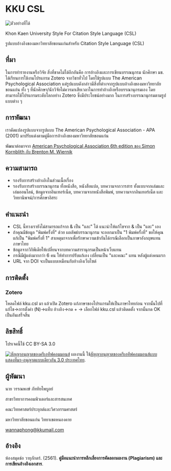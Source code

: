 # KKU CSL

![ตัวอย่างที่ได้](https://i.imgur.com/CwI1quK.png)

Khon Kaen University Style For Citation Style Language (CSL)

รูปแบบอ้างอิงของมหาวิทยาลัยขอนแก่นสำหรับ Citation Style Language (CSL)

## ที่มา

ในการทำรายงานหรือวิจัย สิ่งที่ขาดไม่ได้อีกอันคือ การอ้างอิงและการเขียนบรรณนุกรม นักศึกษา มข. ได้เรียนการใช้งานโปรแกรม Zotero จากวิชาทั่วไป โดยใช้รูปแบบ The American Psychological Association แต่รูปแบบดังกล่าวมีสิ่งที่ต่างจากรูปแบบอ้างอิงของมหาวิทยาลัยขอนแก่น ทั้ง ๆ ที่นักศึกษา/นักวิจัยไม่ควรมาเสียเวลาในการทำอ้างอิงหรือบรรณานุกรมเอง โดยสามารถใช้โปรแกรมระดับโลกอย่าง Zotero ซึ่งมีประโยชน์อย่างมาก ในการสร้างบรรณานุกรมตามรูปแบบต่าง ๆ

## การพัฒนา

เราดัดแปลงรูปแบบจากรูปแบบ The American Psychological Association - APA (2001) มาปรับแต่งตามคู่มือการอ้างอิงของมหาวิทยาลัยขอนแก่น

พัฒนาต่อมาจาก [American Psychological Association 6th edition ของ  Simon Kornblith กับ  Brenton M. Wiernik](https://github.com/citation-style-language/styles/blob/master/apa.csl) 

## ความสามารถ

- รองรับการสร้างอ้างอิงในส่วนเนื้อเรื่อง
- รองรับการสร้างบรรณานุกรม ทั้งหนังสือ, หนังสือแปล, บทความจากวารสาร ทั้งแบบจากเล่มและเล่มออนไลน์, ข้อมูลจากอินเทอร์เน็ต, บทความจากหนังสือพิมพ์, บทความจากอินเทอร์เน็ต และ วิทยานิพจน์/การศึกษาอิสระ

## คำแนะนำ

- CSL นี้ทางเรายังไม่สามารถแก้จาก & เป็น "และ" ได้ แนะนำให้แก้ไขจาก & เป็น "และ" เอง
- ถ้าคุณมีข้อมูล "พิมพ์ครั้งที่" ด้วย ผลลัพธ์บรรณานุกรม จะออกมาเป็น "1 พิมพ์ครั้งที่" ขอให้คุณแก้เป็น "พิมพ์ครั้งที่ 1" สาเหตุมาจากเพื่อรักษาความเข้ากันได้กรณีเลือกเป็นภาษาอังกฤษแทนภาษาไทย
- ข้อมูลจากวิกิพีเดียให้เปลี่ยนจากบทความสารานุกรมเป็นหน้าเว็บแทน
- กรณีมีผู้แต่งมากกว่า 6 คน ให้ทำการปรับแก้เอง เปลี่ยนเป็น "และคณะ"  แทน หลังผู้แต่งคนแรก
- URL จาก DOI จะเป็นแบบเหมือนกับอ้างอิงเว็บไซต์

## การติดตั้ง

### Zotero

โหลดไฟล์ kku.csl มา แล้วเปิด Zotero แก้ภาษาของโปรแกรมให้เป็นภาษาไทยก่อน จากนั้นไปที่ แก้ไข->การตั้งค่า (N)->แท็บ อ้างอิง->กด + -> เลือกไฟล์ kku.csl แล้วติดดตั้ง จากนั้นกด OK เป็นอันเสร็จสิ้น

## ลิขสิทธิ์

โปรเจคนี้ใช้ CC BY-SA 3.0

<a rel="license" href="http://creativecommons.org/licenses/by-sa/3.0/th/"><img alt="สัญญาอนุญาตของครีเอทีฟคอมมอนส์" style="border-width:0" src="https://i.creativecommons.org/l/by-sa/3.0/th/88x31.png" /></a> ผลงานนี้ ใช้<a rel="license" href="http://creativecommons.org/licenses/by-sa/3.0/th/">สัญญาอนุญาตของครีเอทีฟคอมมอนส์แบบ แสดงที่มา-อนุญาตแบบเดียวกัน 3.0 ประเทศไทย</a>.

## ผู้พัฒนา

นาย วรรณพงษ์ ภัททิยไพบูลย์

สาขาวิทยาการคอมพิวเตอร์และสารสนเทศ

คณะวิทยศาสตร์ประยุกต์และวิศวกรรมศาสตร์

มหาวิทยาลัยขอนแก่น วิทยาเขตหนองคาย

wannaphong@kkumail.com

## อ้างอิง

ห้องสมุดช่อ วายุภักตร์. (2561). **คู่มือแนะนำการหลีกเลี่ยงการคัดลอกผลงาน (Plagiarism) และการเขียนอ้างอิงเอกสาร**.

